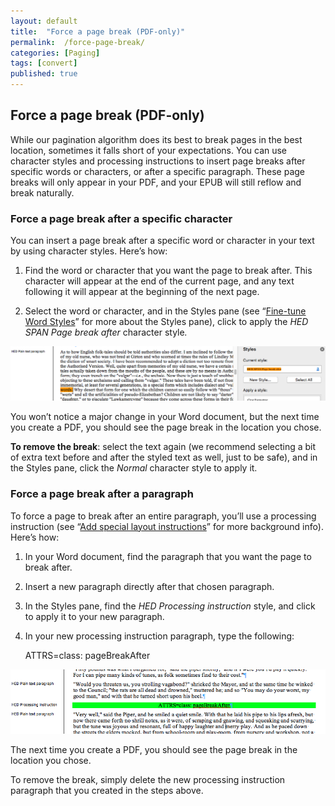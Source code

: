 ```yaml
---
layout: default
title:  "Force a page break (PDF-only)"
permalink:  /force-page-break/
categories: [Paging]
tags: [convert]
published: true
---
```


<section data-type="chapter" class="hsecchapter" data-hederis-type="hsecchapter" id="force-page-break" data-pi-attrs="id: force-page-break; data-tags: convert;" role="doc-chapter" data-tags="convert" data-author-name=" " data-book-title=" " title="Force a page break (PDF-only)"><h1 data-hederis-type="hblkchaptitle" class="hblkchaptitle" id="pds5p3b40">Force a page break (PDF-only)</h1><p class="hblkp" data-hederis-type="hblkp" id="pZrSl4rak">While our pagination algorithm does its best to break pages in the best location, sometimes it falls short of your expectations. You can use character styles and processing instructions to insert page breaks after specific words or characters, or after a specific paragraph. These page breaks will only appear in your PDF, and your EPUB will still reflow and break naturally.</p><section class="hwprsubsection" data-hederis-type="hwprsubsection" id="pYeWgPlm1" data-type="subsection" title="Subsection 1"><h1 data-hederis-type="hblkchaptitle" class="hblkchaptitle" id="pdX9yj2X2">Force a page break after a specific character</h1><p class="hblkp" data-hederis-type="hblkp" id="p6Mh4UEEE">You can insert a page break after a specific word or character in your text by using character styles. Here&#8217;s how:</p><ol class="hwprnumlist" data-hederis-type="hwprnumlist" id="pfqYz9d8q"><li class="hblkoli" data-hederis-type="hblkoli" id="li0rjcYETw"><p class="hblkoli" data-hederis-type="hblklip" id="pax1V9SIA">Find the word or character that you want the page to break after. This character will appear at the end of the current page, and any text following it will appear at the beginning of the next page.</p></li><li class="hblkoli" data-hederis-type="hblkoli" id="liu19pu2MW"><p class="hblkoli" data-hederis-type="hblklip" id="p21IURsFQ">Select the word or character, and in the Styles pane (see &#8220;<a href="{% post_url 2020-08-18-13-WorkingwithMicrosoftWord %}" data-hederis-type="hspana" id="pQ82scwSZ"><span class="Hyperlink" data-hederis-type="hspnspan" id="pEdd7quXT">Fine-tune Word Styles</span></a>&#8221; for more about the Styles pane), click to apply the <em class="hspanem" data-hederis-type="hspanem" id="pZlhlA3KS">HED SPAN Page break after </em>character style<em class="hspanem" data-hederis-type="hspanem" id="pq7VwSuqJ">.</em></p></li></ol><img data-hederis-type="hblkimg" class="hblkimg" id="pEVTmKQSE" src="/images/forcecharbr.png" data-img-src="forcecharbr.png"/><p class="hblkp" data-hederis-type="hblkp" id="pxhbvRVpu">You won&#8217;t notice a major change in your Word document, but the next time you create a PDF, you should see the page break in the location you chose.</p><p class="hblkp" data-hederis-type="hblkp" id="pzdu2p5qv"><strong class="hspanstrong" data-hederis-type="hspanstrong" id="poC6yYtlE">To remove the break</strong>: select the text again (we recommend selecting a bit of extra text before and after the styled text as well, just to be safe), and in the Styles pane, click the <em class="hspanem" data-hederis-type="hspanem" id="pGKeLCqQh">Normal</em> character style to apply it.</p></section><section class="hwprsubsection" data-hederis-type="hwprsubsection" id="pxUoD78CG" data-type="subsection" title="Subsection 2"><h1 data-hederis-type="hblkchaptitle" class="hblkchaptitle" id="pKDrfEhhm">Force a page break after a paragraph</h1><p class="hblkp" data-hederis-type="hblkp" id="pIjVXCuvR">To force a page to break after an entire paragraph, you&#8217;ll use a processing instruction (see &#8220;<a href="{% post_url 2020-08-18-37-Addspeciallayoutinstructions %}" data-hederis-type="hspana" id="pp7dupHGb"><span class="Hyperlink" data-hederis-type="hspnspan" id="pZ1g5AJV5">Add special layout instructions</span></a>&#8221; for more background info). Here&#8217;s how:</p><ol class="hwprnumlist" data-hederis-type="hwprnumlist" id="pOc5IdpMO"><li class="hblkoli" data-hederis-type="hblkoli" id="liyUpc6OV6"><p class="hblkoli" data-hederis-type="hblklip" id="pUovBBsro">In your Word document, find the paragraph that you want the page to break after.</p></li><li class="hblkoli" data-hederis-type="hblkoli" id="liFUve6CFe"><p class="hblkoli" data-hederis-type="hblklip" id="pQxW1nO9t">Insert a new paragraph directly after that chosen paragraph.</p></li><li class="hblkoli" data-hederis-type="hblkoli" id="lixOdQFTYr"><p class="hblkoli" data-hederis-type="hblklip" id="pWdfDwC5j">In the Styles pane, find the <em class="hspanem" data-hederis-type="hspanem" id="pFkyG3bB1">HED Processing instruction</em> style, and click to apply it to your new paragraph.</p></li><li class="hblkoli" data-hederis-type="hblkoli" id="liZcZkTahh"><p class="hblkoli" data-hederis-type="hblklip" id="p1SQsOLZo">In your new processing instruction paragraph, type the following:</p><div class="hwprliteral" data-hederis-type="hwprliteral" id="pgIitM9XJ" data-type="programlisting" role="doc-example"><p class="hblkp" data-hederis-type="hblkp" id="ppdScU1K9">ATTRS=class: pageBreakAfter</p></div></li></ol><img data-hederis-type="hblkimg" class="hblkimg" id="pKsSFOQkv" src="/images/forcebr.png" data-img-src="forcebr.png"/><p class="hblkp" data-hederis-type="hblkp" id="pOR2f0khp">The next time you create a PDF, you should see the page break in the location you chose.</p><p class="hblkp" data-hederis-type="hblkp" id="pqR8YHlrk">To remove the break, simply delete the new processing instruction paragraph that you created in the steps above.</p></section></section>